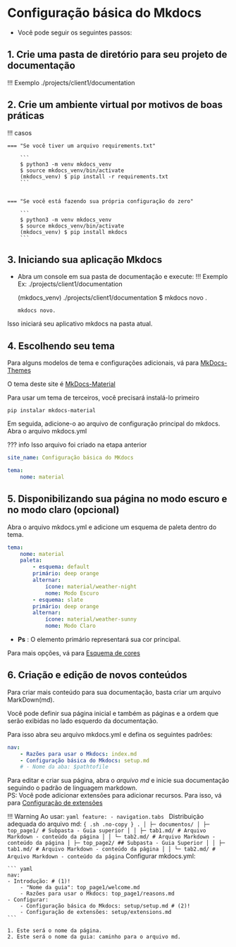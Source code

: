 # Configuração básica do Mkdocs

- Você pode seguir os seguintes passos:

## 1. Crie uma pasta de diretório para seu projeto de documentação
!!! Exemplo
    ./projects/client1/documentation


## 2. Crie um ambiente virtual por motivos de boas práticas

!!! casos

    === "Se você tiver um arquivo requirements.txt"

        ```
        $ python3 -m venv mkdocs_venv
        $ source mkdocs_venv/bin/activate
        (mkdocs_venv) $ pip install -r requirements.txt
        ```
        

    === "Se você está fazendo sua própria configuração do zero"

        ```
        $ python3 -m venv mkdocs_venv
        $ source mkdocs_venv/bin/activate
        (mkdocs_venv) $ pip install mkdocs
        ```

## 3. Iniciando sua aplicação Mkdocs
- Abra um console em sua pasta de documentação e execute:
!!! Exemplo
    Ex: ./projects/client1/documentation

    (mkdocs_venv) ./projects/client1/documentation $ mkdocs novo .

    ```
    mkdocs novo.
    ```
Isso iniciará seu aplicativo mkdocs na pasta atual.

## 4. Escolhendo seu tema

Para alguns modelos de tema e configurações adicionais, vá para [MkDocs-Themes](https://github.com/mkdocs/mkdocs/wiki/MkDocs-Themes)

O tema deste site é [MkDocs-Material](https://squidfunk.github.io/mkdocs-material/)

Para usar um tema de terceiros, você precisará instalá-lo primeiro

```
pip instalar mkdocs-material
```

Em seguida, adicione-o ao arquivo de configuração principal do mkdocs.
Abra o arquivo mkdocs.yml

??? info
    Isso arquivo foi criado na etapa anterior
```yaml
site_name: Configuração básica do MKdocs

tema:
    nome: material
```

## 5. Disponibilizando sua página no modo escuro e no modo claro (opcional)
Abra o arquivo mkdocs.yml e adicione um esquema de paleta dentro do tema.
```yaml
tema:
    nome: material
    paleta:
        - esquema: default
        primário: deep orange
        alternar:
            ícone: material/weather-night
            nome: Modo Escuro
        - esquema: slate
        primário: deep orange
        alternar:
            ícone: material/weather-sunny
            nome: Modo Claro
```
- **Ps** : O elemento primário representará sua cor principal.

Para mais opções, vá para [Esquema de cores](https://squidfunk.github.io/mkdocs-material/setup/change-the-colors/#color-scheme)

## 6. Criação e edição de novos conteúdos

Para criar mais conteúdo para sua documentação, basta criar um arquivo MarkDown(md).

Você pode definir sua página inicial e também as páginas e a ordem que serão exibidas no lado esquerdo da documentação.

Para isso abra seu arquivo mkdocs.yml e defina os seguintes padrões:
```yaml
nav:
    - Razões para usar o Mkdocs: index.md
    - Configuração básica do Mkdocs: setup.md
    # - Nome da aba: $pathtofile
```
Para editar e criar sua página, abra o *arquivo md* e inicie sua documentação seguindo o padrão de linguagem markdown. <br>
PS: Você pode adicionar extensões para adicionar recursos. Para isso, vá para [Configuração de extensões](./extensions.pt_BR.md)

!!! Warning
    Ao usar:
    ``` yaml
    feature:
        - navigation.tabs 
    ```
    Distribuição adequada do arquivo md:
    ``` { .sh .no-copy }
    .
    │
    ├─ documentos/
    │ ├─ top_page1/ # Subpasta - Guia superior
    │ │ ├─ tab1.md/ # Arquivo Markdown - conteúdo da página
    │ │ └─ tab2.md/ # Arquivo Markdown - conteúdo da página
    │ ├─ top_page2/ ## Subpasta - Guia Superior
    │ │ ├─ tab1.md/ # Arquivo Markdown - conteúdo da página
    │ │ └─ tab2.md/ # Arquivo Markdown - conteúdo da página
    ```
    Configurar mkdocs.yml:

    ``` yaml
    nav:
    - Introdução: # (1)!
        - "Nome da guia": top_page1/welcome.md
        - Razões para usar o Mkdocs: top_page1/reasons.md
    - Configurar:
        - Configuração básica do Mkdocs: setup/setup.md # (2)!
        - Configuração de extensões: setup/extensions.md
    ```

    1. Este será o nome da página.
    2. Este será o nome da guia: caminho para o arquivo md.